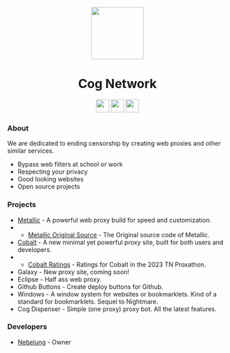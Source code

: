 <p align="center">
<kbd>
<img width="120px" src="https://avatars.githubusercontent.com/u/127172119">
</kbd>
</p>

<h1 align="center">Cog Network</h1>

<p align="center">
<a href="https://discord.gg/yk33HZSZkU"><img height="30px" src="https://img.shields.io/badge/Discord-7289DA?style=for-the-badge&logo=discord&logoColor=white"><img></a>
<a href="https://x.com/cognetworkdev"><img height="30px" src="https://img.shields.io/badge/X%20(Twitter)-%23e7e9ea.svg?style=for-the-badge&logo=X&logoColor=black"><img></a>
<a href="https://reddit.com/r/FogNetwork"><img height="30px" src="https://img.shields.io/badge/Reddit-FF4500?style=for-the-badge&logo=reddit&logoColor=white"><img></a>
</p>

### About
We are dedicated to ending censorship by creating web proxies and other similar services.

- Bypass web filters at school or work
- Respecting your privacy
- Good looking websites
- Open source projects

### Projects
- [Metallic](https://github.com/cognetwork-dev/Metallic) - A powerful web proxy build for speed and customization.
- - [Metallic Original Source](https://github.com/cognetwork-dev/Metallic-Original-Source) - The Original source code of Metallic.
- [Cobalt](https://github.com/cognetwork-dev/Cobalt) - A new minimal yet powerful proxy site, built for both users and developers.
- - [Cobalt Ratings](https://github.com/cognetwork-dev/Cobalt-Ratings) - Ratings for Cobalt in the 2023 TN Proxathon.
- Galaxy - New proxy site, coming soon!
- Eclipse - Half ass web proxy.
- Github Buttons - Create deploy buttons for Github.
- Windows - A window system for websites or bookmarklets. Kind of a standard for bookmarklets. Sequel to Nightmare.
- Cog Dispenser - Simple (one proxy) proxy bot. All the latest features.

### Developers
- [Nebelung](https://github.com/Nebelung-Dev) - Owner
